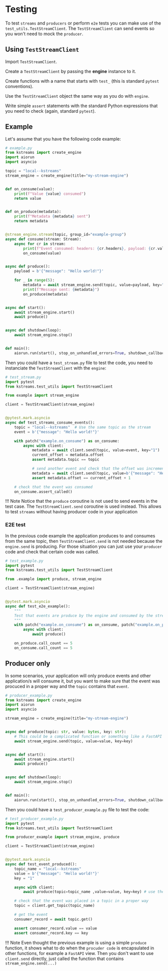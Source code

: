 # Testing

To test `streams` and `producers` or perform `e2e` tests you can make use of the `test_utils.TestStreamClient`. The `TestStreamClient` can send events so you won't need to mock the `producer`.

## Using `TestStreamClient`

Import `TestStreamClient`.

Create a `TestStreamClient` by passing the **engine** instance to it.

Create functions with a name that starts with `test_` (this is standard `pytest` conventions).

Use the `TestStreamClient` object the same way as you do with `engine`.

Write simple `assert` statements with the standard Python expressions that you need to check (again, standard `pytest`).

## Example

Let's assume that you have the following code example:

```python
# example.py
from kstreams import create_engine
import aiorun
import asyncio

topic = "local--kstreams"
stream_engine = create_engine(title="my-stream-engine")


def on_consume(value):
    print(f"Value {value} consumed")
    return value


def on_produce(metadata):
    print(f"Metadata {metadata} sent")
    return metadata


@stream_engine.stream(topic, group_id="example-group")
async def consume(stream: Stream):
    async for cr in stream:
        print(f"Event consumed: headers: {cr.headers}, payload: {cr.value}")
        on_consume(value)


async def produce():
    payload = b'{"message": "Hello world!"}'

    for _ in range(5):
        metadata = await stream_engine.send(topic, value=payload, key="1")
        print(f"Message sent: {metadata}")
        on_produce(metadata)


async def start():
    await stream_engine.start()
    await produce()


async def shutdown(loop):
    await stream_engine.stop()


def main():
    aiorun.run(start(), stop_on_unhandled_errors=True, shutdown_callback=shutdown)
```

Then you could have a `test_stream.py` file to test the code, you need to instanciate the `TestStreamClient` with the `engine`:

```python
# test_stream.py
import pytest
from kstreams.test_utils import TestStreamClient

from example import stream_engine

client = TestStreamClient(stream_engine)


@pytest.mark.asyncio
async def test_streams_consume_events():
    topic = "local--kstreams"  # Use the same topic as the stream
    event = b'{"message": "Hello world!"}'

    with patch("example.on_consume") as on_consume:
        async with client:
            metadata = await client.send(topic, value=event, key="1")  # send the event with the test client
            current_offset = metadata.offset
            assert metadata.topic == topic

            # send another event and check that the offset was incremented
            metadata = await client.send(topic, value=b'{"message": "Hello world!"}', key="1")
            assert metadata.offset == current_offset + 1

    # check that the event was consumed
    on_consume.assert_called()
```

!!! Note
    Notice that the `produce` coroutine is not used to send events in the test case.
    The `TestStreamClient.send` coroutine is used instead.
    This allows to test `streams` without having producer code in your application

### E2E test

In the previous code example the application produces to and consumes from the same topic, then `TestStreamClient.send` is not needed because the `engine.send` is producing. For those situation you can just use your `producer` code and check that certain code was called.

```python
# test_example.py
import pytest
from kstreams.test_utils import TestStreamClient

from .example import produce, stream_engine

client = TestStreamClient(stream_engine)


@pytest.mark.asyncio
async def test_e2e_example():
    """
    Test that events are produce by the engine and consumed by the streams
    """
    with patch("example.on_consume") as on_consume, patch("example.on_produce") as on_produce:
        async with client:
            await produce()

    on_produce.call_count == 5
    on_consume.call_count == 5
```

## Producer only

In some scenarios, your application will only produce events and other application/s will consume it, but you want to make sure that
the event was procuced in a proper way and the `topic` contains that `event`.

```python
# producer_example.py
from kstreams import create_engine
import aiorun
import asyncio

stream_engine = create_engine(title="my-stream-engine")


async def produce(topic: str, value: bytes, key: str):
    # This could be a complicated function or something like a FastAPI view
    await stream_engine.send(topic, value=value, key=key)


async def start():
    await stream_engine.start()
    await produce()


async def shutdown(loop):
    await stream_engine.stop()


def main():
    aiorun.run(start(), stop_on_unhandled_errors=True, shutdown_callback=shutdown)
```

Then you could have a `test_producer_example.py` file to test the code:

```python
# test_producer_example.py
import pytest
from kstreams.test_utils import TestStreamClient

from producer_example import stream_engine, produce

client = TestStreamClient(stream_engine)


@pytest.mark.asyncio
async def test_event_produced():
    topic_name = "local--kstreams"
    value = b'{"message": "Hello world!"}'
    key = "1"

    async with client:
        await produce(topic=topic_name ,value=value, key=key) # use the produce code to send events

    # check that the event was placed in a topic in a proper way
    topic = client.get_topic(topic_name)

    # get the event
    consumer_record = await topic.get()

    assert consumer_record.value == value
    assert consumer_record.key == key
```

!!! Note
    Even thought the previous example is using a simple `produce` function,
    it shows what to do when the `procuder code` is encapsulated in other functions,
    for example a `FastAPI` view.
    Then you don't want to use `client.send` directly, just called the function that contains `stream_engine.send(...)`
